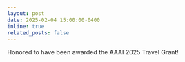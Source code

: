 ```yaml
---
layout: post
date: 2025-02-04 15:00:00-0400
inline: true
related_posts: false
---
```


Honored to have been awarded the AAAI 2025 Travel Grant!
